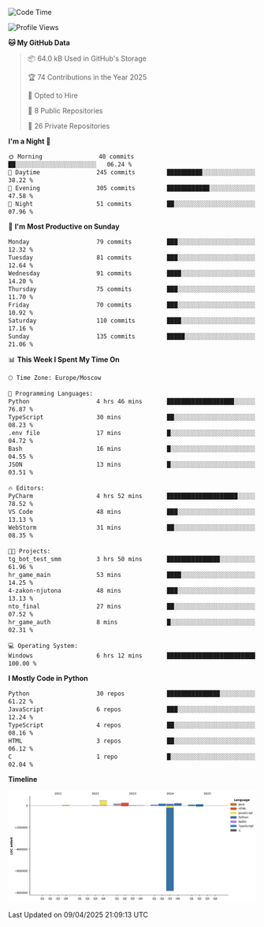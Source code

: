 <!--START_SECTION:waka-->
![Code Time](http://img.shields.io/badge/Code%20Time-648%20hrs%2056%20mins-blue)

![Profile Views](http://img.shields.io/badge/Profile%20Views-2-blue)

**🐱 My GitHub Data** 

> 📦 64.0 kB Used in GitHub's Storage 
 > 
> 🏆 74 Contributions in the Year 2025
 > 
> 💼 Opted to Hire
 > 
> 📜 8 Public Repositories 
 > 
> 🔑 26 Private Repositories 
 > 
**I'm a Night 🦉** 

```text
🌞 Morning                40 commits          ██░░░░░░░░░░░░░░░░░░░░░░░   06.24 % 
🌆 Daytime                245 commits         ██████████░░░░░░░░░░░░░░░   38.22 % 
🌃 Evening                305 commits         ████████████░░░░░░░░░░░░░   47.58 % 
🌙 Night                  51 commits          ██░░░░░░░░░░░░░░░░░░░░░░░   07.96 % 
```
📅 **I'm Most Productive on Sunday** 

```text
Monday                   79 commits          ███░░░░░░░░░░░░░░░░░░░░░░   12.32 % 
Tuesday                  81 commits          ███░░░░░░░░░░░░░░░░░░░░░░   12.64 % 
Wednesday                91 commits          ████░░░░░░░░░░░░░░░░░░░░░   14.20 % 
Thursday                 75 commits          ███░░░░░░░░░░░░░░░░░░░░░░   11.70 % 
Friday                   70 commits          ███░░░░░░░░░░░░░░░░░░░░░░   10.92 % 
Saturday                 110 commits         ████░░░░░░░░░░░░░░░░░░░░░   17.16 % 
Sunday                   135 commits         █████░░░░░░░░░░░░░░░░░░░░   21.06 % 
```


📊 **This Week I Spent My Time On** 

```text
🕑︎ Time Zone: Europe/Moscow

💬 Programming Languages: 
Python                   4 hrs 46 mins       ███████████████████░░░░░░   76.87 % 
TypeScript               30 mins             ██░░░░░░░░░░░░░░░░░░░░░░░   08.23 % 
.env file                17 mins             █░░░░░░░░░░░░░░░░░░░░░░░░   04.72 % 
Bash                     16 mins             █░░░░░░░░░░░░░░░░░░░░░░░░   04.55 % 
JSON                     13 mins             █░░░░░░░░░░░░░░░░░░░░░░░░   03.51 % 

🔥 Editors: 
PyCharm                  4 hrs 52 mins       ████████████████████░░░░░   78.52 % 
VS Code                  48 mins             ███░░░░░░░░░░░░░░░░░░░░░░   13.13 % 
WebStorm                 31 mins             ██░░░░░░░░░░░░░░░░░░░░░░░   08.35 % 

🐱‍💻 Projects: 
tg_bot_test_smm          3 hrs 50 mins       ███████████████░░░░░░░░░░   61.96 % 
hr_game_main             53 mins             ████░░░░░░░░░░░░░░░░░░░░░   14.25 % 
4-zakon-njutona          48 mins             ███░░░░░░░░░░░░░░░░░░░░░░   13.13 % 
nto_final                27 mins             ██░░░░░░░░░░░░░░░░░░░░░░░   07.52 % 
hr_game_auth             8 mins              █░░░░░░░░░░░░░░░░░░░░░░░░   02.31 % 

💻 Operating System: 
Windows                  6 hrs 12 mins       █████████████████████████   100.00 % 
```

**I Mostly Code in Python** 

```text
Python                   30 repos            ███████████████░░░░░░░░░░   61.22 % 
JavaScript               6 repos             ███░░░░░░░░░░░░░░░░░░░░░░   12.24 % 
TypeScript               4 repos             ██░░░░░░░░░░░░░░░░░░░░░░░   08.16 % 
HTML                     3 repos             ██░░░░░░░░░░░░░░░░░░░░░░░   06.12 % 
C                        1 repo              █░░░░░░░░░░░░░░░░░░░░░░░░   02.04 % 
```



**Timeline**

![Lines of Code chart](https://raw.githubusercontent.com/adlemx/adlemx/main/assets/bar_graph.png)


 Last Updated on 09/04/2025 21:09:13 UTC
<!--END_SECTION:waka-->
